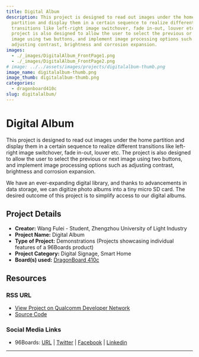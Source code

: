 ```yaml
---
title: Digital Album
description: This project is designed to read out images under the home
  partition and display them in a certain sequence to realize different
  transitions like left-right image switchover, fade in-out, louver etc. The
  project is also designed to allow the user to select the previous or next
  image using two buttons, and implement image processing options such as
  adjusting contrast, brightness and corrosion expansion.
images:
  - ./_images/DigitalAlbum_FrontPage1.png
  - ./_images/DigitalAlbum_FrontPage2.png
# image: ../../assets/images/projects/digitalalbum-thumb.png
image_name: digitalalbum-thumb.png
image_thumb: digitalalbum-thumb.png
categories:
  - dragonboard410c
slug: digitalalbum/
---
```


# Digital Album

This project is designed to read out images under the home partition and display them in a certain sequence to realize different transitions like left-right image switchover, fade in-out, louver etc. The project is also designed to allow the user to select the previous or next image using two buttons, and implement image processing options such as adjusting contrast, brightness and corrosion expansion.

We have an ever-expanding digital library, and thanks to advancements in data storage, we can digitize photo albums into a tiny micro SD card. The desired outcome of this project is to simplify access to our digital albums.

## Project Details

- **Creator:** Wang Fulei - Student, Zhengzhou University of Light Industry
- **Project Name:** Digital Album
- **Type of Project:** Demonstrations (Projects showcasing individual features of a 96Boards product)
- **Project Category:** Digital Signage, Smart Home
- **Board(s) used:** [DragonBoard 410c](https://www.96boards.org/product/dragonboard410c/)

## Resources

### RSS URL

- [View Project on Qualcomm Developer Network](https://developer.qualcomm.com/project/digital-album)
- [Source Code](https://github.com/agdhun/DigitalPhotoFrame)

### Social Media Links

- 96Boards: [URL](https://www.96boards.org/) &#124; [Twitter](https://twitter.com/96boards) &#124; [Facebook](https://www.facebook.com/96Boards) &#124; [Linkedin](https://www.linkedin.com/company/{{site.linkedin_username}}/)

---
